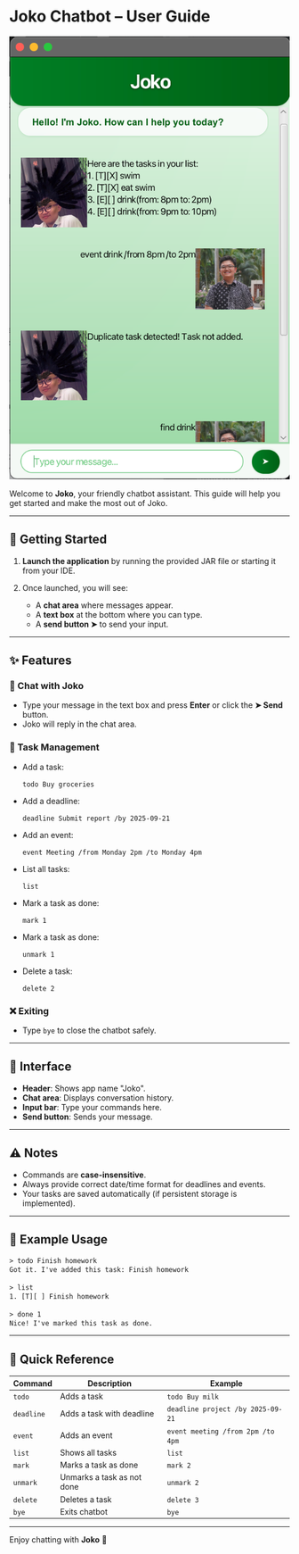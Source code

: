 # Joko Chatbot – User Guide

![UI Screenshot](Ui.png)

Welcome to **Joko**, your friendly chatbot assistant.
This guide will help you get started and make the most out of Joko.

---

## 🚀 Getting Started

1. **Launch the application** by running the provided JAR file or starting it from your IDE.
2. Once launched, you will see:

    * A **chat area** where messages appear.
    * A **text box** at the bottom where you can type.
    * A **send button ➤** to send your input.

---

## ✨ Features

### 💬 Chat with Joko

* Type your message in the text box and press **Enter** or click the **➤ Send** button.
* Joko will reply in the chat area.

### 📝 Task Management

* Add a task:

  ```
  todo Buy groceries
  ```
* Add a deadline:

  ```
  deadline Submit report /by 2025-09-21
  ```
* Add an event:

  ```
  event Meeting /from Monday 2pm /to Monday 4pm
  ```
* List all tasks:

  ```
  list
  ```
* Mark a task as done:

  ```
  mark 1
  ```
* Mark a task as done:

  ```
  unmark 1
  ```
* Delete a task:

  ```
  delete 2
  ```

### ❌ Exiting

* Type `bye` to close the chatbot safely.

---

## 🎨 Interface

* **Header**: Shows app name "Joko".
* **Chat area**: Displays conversation history.
* **Input bar**: Type your commands here.
* **Send button**: Sends your message.

---

## ⚠️ Notes

* Commands are **case-insensitive**.
* Always provide correct date/time format for deadlines and events.
* Your tasks are saved automatically (if persistent storage is implemented).

---

## 📖 Example Usage

```
> todo Finish homework
Got it. I've added this task: Finish homework

> list
1. [T][ ] Finish homework

> done 1
Nice! I've marked this task as done.
```

---

## 📍 Quick Reference

| Command    | Description                | Example                           |
|------------|----------------------------|-----------------------------------|
| `todo`     | Adds a task                | `todo Buy milk`                   |
| `deadline` | Adds a task with deadline  | `deadline project /by 2025-09-21` |
| `event`    | Adds an event              | `event meeting /from 2pm /to 4pm` |
| `list`     | Shows all tasks            | `list`                            |
| `mark`     | Marks a task as done       | `mark 2`                          |
| `unmark`   | Unmarks a task as not done | `unmark 2`                        |
| `delete`   | Deletes a task             | `delete 3`                        |
| `bye`      | Exits chatbot              | `bye`                             |

---

Enjoy chatting with **Joko** 🎉
